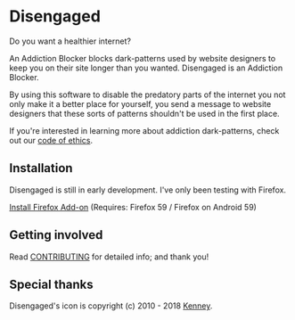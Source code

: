 # Disengaged

Do you want a healthier internet?

An Addiction Blocker blocks dark-patterns used by website designers to keep you on their site longer than you wanted. Disengaged is an Addiction Blocker.

By using this software to disable the predatory parts of the internet you not only make it a better place for yourself, you send a message to website designers that these sorts of patterns shouldn't be used in the first place.

If you're interested in learning more about addiction dark-patterns, check out our [code of ethics](CODE_OF_ETHICS.md).

## Installation

Disengaged is still in early development. I've only been testing with Firefox.

[Install Firefox Add-on](https://addons.mozilla.org/en-US/firefox/addon/disengaged/) (Requires: Firefox 59 / Firefox on Android 59)


## Getting involved

Read [CONTRIBUTING](CONTRIBUTING.md) for detailed info; and thank you!

## Special thanks

Disengaged's icon is copyright (c) 2010 - 2018 [Kenney](https://kenney.nl).